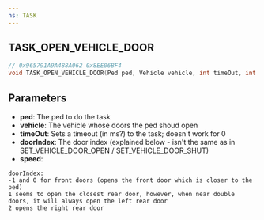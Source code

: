 ```yaml
---
ns: TASK
---
```

## TASK_OPEN_VEHICLE_DOOR

```c
// 0x965791A9A488A062 0x8EE06BF4
void TASK_OPEN_VEHICLE_DOOR(Ped ped, Vehicle vehicle, int timeOut, int doorIndex, float speed);
```

## Parameters
* **ped**: The ped to do the task
* **vehicle**: The vehicle whose doors the ped shoud open
* **timeOut**: Sets a timeout (in ms?) to the task; doesn't work for 0
* **doorIndex**: The door index (explained below -  isn't the same as in SET_VEHICLE_DOOR_OPEN / SET_VEHICLE_DOOR_SHUT)
* **speed**:

```
doorIndex:
-1 and 0 for front doors (opens the front door which is closer to the ped)
1 seems to open the closest rear door, however, when near double doors, it will always open the left rear door
2 opens the right rear door
```
